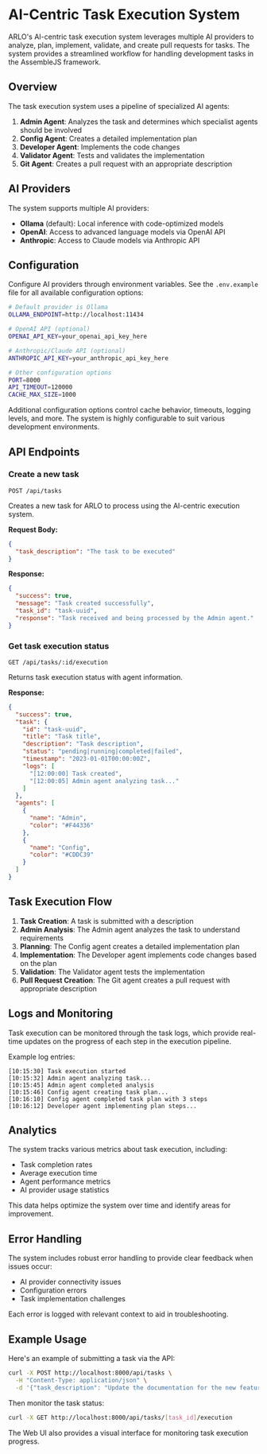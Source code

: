 # AI-Centric Task Execution System

ARLO's AI-centric task execution system leverages multiple AI providers to analyze, plan, implement, validate, and create pull requests for tasks. The system provides a streamlined workflow for handling development tasks in the AssembleJS framework.

## Overview

The task execution system uses a pipeline of specialized AI agents:

1. **Admin Agent**: Analyzes the task and determines which specialist agents should be involved
2. **Config Agent**: Creates a detailed implementation plan 
3. **Developer Agent**: Implements the code changes
4. **Validator Agent**: Tests and validates the implementation
5. **Git Agent**: Creates a pull request with an appropriate description

## AI Providers

The system supports multiple AI providers:

- **Ollama** (default): Local inference with code-optimized models
- **OpenAI**: Access to advanced language models via OpenAI API 
- **Anthropic**: Access to Claude models via Anthropic API

## Configuration

Configure AI providers through environment variables. See the `.env.example` file for all available configuration options:

```bash
# Default provider is Ollama
OLLAMA_ENDPOINT=http://localhost:11434

# OpenAI API (optional)
OPENAI_API_KEY=your_openai_api_key_here

# Anthropic/Claude API (optional) 
ANTHROPIC_API_KEY=your_anthropic_api_key_here

# Other configuration options
PORT=8000
API_TIMEOUT=120000
CACHE_MAX_SIZE=1000
```

Additional configuration options control cache behavior, timeouts, logging levels, and more. The system is highly configurable to suit various development environments.

## API Endpoints

### Create a new task

```
POST /api/tasks
```

Creates a new task for ARLO to process using the AI-centric execution system.

**Request Body:**
```json
{
  "task_description": "The task to be executed"
}
```

**Response:**
```json
{
  "success": true,
  "message": "Task created successfully",
  "task_id": "task-uuid",
  "response": "Task received and being processed by the Admin agent."
}
```

### Get task execution status

```
GET /api/tasks/:id/execution
```

Returns task execution status with agent information.

**Response:**
```json
{
  "success": true,
  "task": {
    "id": "task-uuid",
    "title": "Task title",
    "description": "Task description",
    "status": "pending|running|completed|failed",
    "timestamp": "2023-01-01T00:00:00Z",
    "logs": [
      "[12:00:00] Task created",
      "[12:00:05] Admin agent analyzing task..."
    ]
  },
  "agents": [
    {
      "name": "Admin",
      "color": "#F44336"
    },
    {
      "name": "Config",
      "color": "#CDDC39"
    }
  ]
}
```

## Task Execution Flow

1. **Task Creation**: A task is submitted with a description
2. **Admin Analysis**: The Admin agent analyzes the task to understand requirements
3. **Planning**: The Config agent creates a detailed implementation plan
4. **Implementation**: The Developer agent implements code changes based on the plan
5. **Validation**: The Validator agent tests the implementation
6. **Pull Request Creation**: The Git agent creates a pull request with appropriate description

## Logs and Monitoring

Task execution can be monitored through the task logs, which provide real-time updates on the progress of each step in the execution pipeline. 

Example log entries:
```
[10:15:30] Task execution started
[10:15:32] Admin agent analyzing task...
[10:15:45] Admin agent completed analysis
[10:15:46] Config agent creating task plan...
[10:16:10] Config agent completed task plan with 3 steps
[10:16:12] Developer agent implementing plan steps...
```

## Analytics

The system tracks various metrics about task execution, including:

- Task completion rates
- Average execution time
- Agent performance metrics
- AI provider usage statistics

This data helps optimize the system over time and identify areas for improvement.

## Error Handling

The system includes robust error handling to provide clear feedback when issues occur:

- AI provider connectivity issues
- Configuration errors
- Task implementation challenges

Each error is logged with relevant context to aid in troubleshooting.

## Example Usage

Here's an example of submitting a task via the API:

```bash
curl -X POST http://localhost:8000/api/tasks \
  -H "Content-Type: application/json" \
  -d '{"task_description": "Update the documentation for the new feature X"}'
```

Then monitor the task status:

```bash
curl -X GET http://localhost:8000/api/tasks/[task_id]/execution
```

The Web UI also provides a visual interface for monitoring task execution progress.
